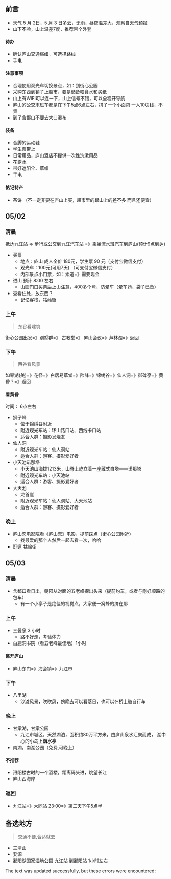 ## 前言

-   天气 5 月 2日，5 月 3 日多云，无雨，昼夜温差大，观察自[天气预报](http://www.weather.com.cn/weather/101240201.shtml)
-   山下不冷，山上温差7度，推荐带个外套

#### 待办

-   确认庐山交通枢纽，可选择路线
-   手电

#### 注意事项

-   合理使用观光车切换景点，如：到街心公园
-   采购东西到镇子上超市，要是储备粮食水和买纸
-   山上有WiFi可以连一下，山上信号不错，可以全程开导航
-   庐山的公交末班车都是在下午5点6点左右，拼了一个小面包 一人10块钱，不贵
-   到了含鄱口不要去大口瀑布

#### 装备

-   合脚的运动鞋
-   学生票带上
-   日常用品，庐山酒店不提供一次性洗漱用品
-   花露水
-   带好遮阳伞、草帽
-   手电

#### 惦记特产

-   茶饼 （不一定非要在庐山上买，超市里的跟山上的差不多 而且还便宜）

## 05/02

### 清晨

抵达九江站 => 步行或公交到九江汽车站 =》乘坐流水班汽车到庐山(预计9点到达)

-   买票
    -   地点：庐山 成人全价 180元，学生票 90 元（支付宝微信支付）
    -   观光车：100元(可用7天) （可支付宝微信支付）
    -   内部景点小门票，如：索道=》需要现金
-   进山 预计 8:00 左右
    -   山园门口买票后上山注意，400多个弯，防晕车（晕车药，袋子已备）
-   查看住处，放东西？
    -   记忆客栈，牯岭街

### 上午

> 东谷看建筑

街心公园出发=》别墅群=》 古教堂=》 庐山会议=》芦林湖=》返回

### 下午

> 西谷看风景

如琴湖(美)=》花径=》白居易草堂=》险峰=》锦绣谷=》仙人洞=》御碑亭=》黄昏？=》返回

#### 看黄昏

时间： 6点左右

-   狮子峰
    -   位于锦绣谷附近
    -   附近观光车站：环山路口站、西线卡口站
    -   适合人群：摄影发烧友
-   仙人洞
    -   附近观光车站：仙人洞站
    -   适合人群：游客、摄影爱好者
-   小天池诺那塔
    -   小天池山海拔1213米，山脊上屹立着一座藏式白塔——诺那塔
    -   附近观光车站：小天池站
    -   适合人群：游客、摄影爱好者
-   大天池
    -   龙首崖
    -   附近观光车站：仙人洞站、大天池站
    -   适合人群：游客、摄影爱好者

### 晚上

-   庐山恋电影院看《庐山恋》电影，提前踩点（街心公园附近）
    -   找最爱的那个人然后一起去看一次，哈哈
-   逛逛 牯岭街

## 05/03

### 清晨

-   含鄱口看日出，朝阳从对面的五老峰探出头来（提前约车，或者与刚好顺路的包车）
    -   有一个小亭子是绝佳的视觉点，大家便一窝蜂的挤在那

### 上午

-   三叠泉 3 小时
    -   路不好走，考验体力
-   白鹿洞书院（看五老峰最佳地）1小时

#### 离开庐山

-   庐山东门=》海会镇=》九江市

### 下午

-   八里湖
    -   沙滩风景，吹吹风，傍晚去可以看落日，也可以在桥上骑自行车

### 晚上

-   甘棠湖，甘棠公园
    -   九江市城区，天然湖泊，面积约80万平方米，由庐山泉水汇聚而成， 湖中心的小岛上**烟水亭**
-   南湖，南湖公园（免费,可晚上）

#### 不推荐

-   浔阳楼古时的一个酒楼，距离码头进，眺望长江
-   庐山西海岸

### 返回

-   九江站=》大同站 23:00=》第二天下午5点半

## 备选地方

> 交通不便,合适就去

-   三清山
-   婺源
-   鄱阳湖国家湿地公园 九江站 到鄱阳站 1小时左右

The text was updated successfully, but these errors were encountered: